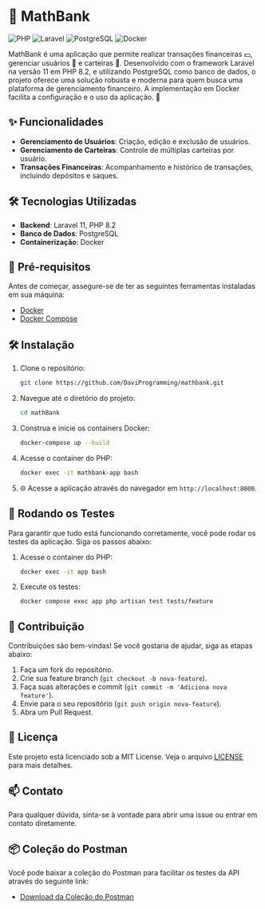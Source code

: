 # 🏦 MathBank 

![PHP](https://img.shields.io/badge/PHP-8.2-blue.svg)
![Laravel](https://img.shields.io/badge/Laravel-11.x-orange.svg)
![PostgreSQL](https://img.shields.io/badge/PostgreSQL-15.x-black.svg)
![Docker](https://img.shields.io/badge/Docker-20.x-brightgreen.svg)

MathBank é uma aplicação que permite realizar transações financeiras 💵, gerenciar usuários 👥 e carteiras 💼. Desenvolvido com o framework Laravel na versão 11 em PHP 8.2, e utilizando PostgreSQL como banco de dados, o projeto oferece uma solução robusta e moderna para quem busca uma plataforma de gerenciamento financeiro. A implementação em Docker facilita a configuração e o uso da aplicação. 🚀

## ✨ Funcionalidades 

- **Gerenciamento de Usuários**: Criação, edição e exclusão de usuários.
- **Gerenciamento de Carteiras**: Controle de múltiplas carteiras por usuário.
- **Transações Financeiras**: Acompanhamento e histórico de transações, incluindo depósitos e saques.

## 🛠️ Tecnologias Utilizadas 

- **Backend**: Laravel 11, PHP 8.2
- **Banco de Dados**: PostgreSQL
- **Containerização**: Docker

## 🔧 Pré-requisitos 

Antes de começar, assegure-se de ter as seguintes ferramentas instaladas em sua máquina:

- [Docker](https://www.docker.com/get-started)
- [Docker Compose](https://docs.docker.com/compose/)

## 🛠️ Instalação 

1. Clone o repositório:
    ```bash
   git clone https://github.com/DaviProgramming/mathbank.git
    ```
2. Navegue até o diretório do projeto:

   ```bash
   cd mathBank
   ```

3. Construa e inicie os containers Docker:

   ```bash
   docker-compose up --build
   ```

4. Acesse o container do PHP:

   ```bash
   docker exec -it mathbank-app bash
   ```

5. 🌐 Acesse a aplicação através do navegador em `http://localhost:8000`. 

## 🧪 Rodando os Testes 

Para garantir que tudo está funcionando corretamente, você pode rodar os testes da aplicação. Siga os passos abaixo:

1. Acesse o container do PHP:
   ```bash
   docker exec -it app bash
   ```

2. Execute os testes:
   ```bash
   docker compose exec app php artisan test tests/feature
   ```

## 🤝 Contribuição 

Contribuições são bem-vindas! Se você gostaria de ajudar, siga as etapas abaixo:

1. Faça um fork do repositório.
2. Crie sua feature branch (`git checkout -b nova-feature`).
3. Faça suas alterações e commit (`git commit -m 'Adiciona nova feature'`).
4. Envie para o seu repositório (`git push origin nova-feature`).
5. Abra um Pull Request.

## 📄 Licença 

Este projeto está licenciado sob a MIT License. Veja o arquivo [LICENSE](LICENSE) para mais detalhes.

## 📫 Contato 

Para qualquer dúvida, sinta-se à vontade para abrir uma issue ou entrar em contato diretamente.

## 📦 Coleção do Postman

Você pode baixar a coleção do Postman para facilitar os testes da API através do seguinte link:

- [Download da Coleção do Postman](https://drive.google.com/file/d/1ipJDzjiC8hkOyTwWw3SnIbbMXlXqC_In/view?usp=sharing)
